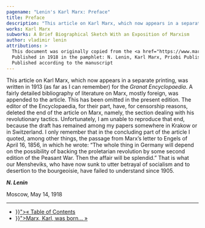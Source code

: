 ```yaml
---
pagename: "Lenin's Karl Marx: Preface"
title: Preface
description: "This article on Karl Marx, which now appears in a separate printing, was written in 1913 (as far as I can remember) for the Granat Encyclopaedia. A fairly detailed bibliography of literature on Marx, mostly foreign, was appended to the article. This has been omitted in the present edition"
works: Karl Marx
subworks: A Brief Biographical Sketch With an Exposition of Marxism
author: vladimir lenin
attributions: >
  This document was originally copied from the <a href="https://www.marxists.org/archive/lenin/works/1914/granat/ch00.htm">Marxist Internet Archive</a>.<br><br>
  Published in 1918 in the pamphlet: N. Lenin, Karl Marx, Priobi Publishers, Moscow<br>
  Published according to the manuscript
---
```


This article on Karl Marx, which now appears in a separate printing, was written in 1913 (as far as I can remember) for the *Granat Encyclopaedia*. A fairly detailed bibliography of literature on Marx, mostly foreign, was appended to the article. This has been omitted in the present edition. The editor of the Encyclopaedia, for their part, have, for censorship reasons, deleted the end of the article on Marx, namely, the section dealing with his revolutionary tactics. Unfortunately, I am unable to reproduce that end, because the draft has remained among my papers somewhere in Krakow or in Switzerland. I only remember that in the concluding part of the article I quoted, among other things, the passage from Marx’s letter to Engels of April 16, 1856, in which he wrote: “The whole thing in Germany will depend on the possibility of backing the proletarian revolution by some second edition of the Peasant War. Then the affair will be splendid.” That is what our Mensheviks, who have now sunk to utter betrayal of socialism and to desertion to the bourgeoisie, have failed to understand since 1905.

***N. Lenin***

Moscow, May 14, 1918

<hr>

<ul class="nav-links">
    <li><a href="{{< ref "_index.md" >}}">« Table of Contents</li>
    <li><a href="{{< ref "marx-was-born.md" >}}">Marx, Karl, was born... »</a></li>
</ul>